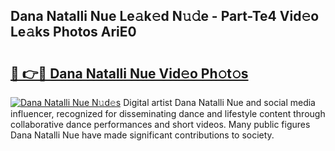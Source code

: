 ## Dana Natalli Nue Le𝚊k𝚎d N𝚞𝚍e - Part-Te4 Vid𝚎o Le𝚊ks Photos AriE0

# <h2><a href="http://fb58ddf.evod.top/?m=Dana+Natalli+Nue">🔗 👉🔴 Dana Natalli Nue Vid𝚎o Ph𝚘t𝚘s</a></h2>

[![Dana Natalli Nue N𝚞d𝚎s](https://i.imgur.com/8V9OHl7.gif)](http://fb58ddf.evod.top/?m=Dana+Natalli+Nue)
Digital artist Dana Natalli Nue and social media influencer, recognized for disseminating dance and lifestyle content through collaborative dance performances and short videos. Many public figures Dana Natalli Nue have made significant contributions to society. 
